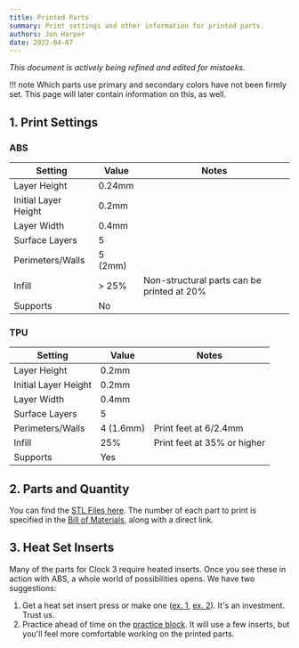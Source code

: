 ```yaml
---
title: Printed Parts
summary: Print settings and other information for printed parts.
authors: Jon Harper
date: 2022-04-07
---
```


*This document is actively being refined and edited for mistaeks.*

!!! note
    Which parts use primary and secondary colors have not been firmly set. This page will later contain information on this, as well.

## 1. Print Settings

### ABS

| Setting               | Value   | Notes                                       |
|-----------------------|---------|---------------------------------------------|
| Layer Height          | 0.24mm  |                                             | 
| Initial Layer Height  | 0.2mm   |                                             |
| Layer Width           | 0.4mm   |                                             |
| Surface Layers        | 5       |                                             |
| Perimeters/Walls      | 5 (2mm) |                                             |
| Infill                | > 25%   | Non-structural parts can be printed at 20%  |
| Supports              | No      |                                             |

### TPU

| Setting               | Value     | Notes                                       |
|-----------------------|-----------|---------------------------------------------|
| Layer Height          | 0.2mm     |                                             | 
| Initial Layer Height  | 0.2mm     |                                             |
| Layer Width           | 0.4mm     |                                             |
| Surface Layers        | 5         |                                             |
| Perimeters/Walls      | 4 (1.6mm) | Print feet at 6/2.4mm                       |
| Infill                | 25%       | Print feet at 35% or higher                 |
| Supports              | Yes       |                                             |

## 2. Parts and Quantity

You can find the [STL Files here](https://github.com/jon-harper/clock-3/tree/main/STL). The number of each part to print is specified in the [Bill of Materials](../bom/bill_of_materials.md), along with a direct link.

## 3. Heat Set Inserts

Many of the parts for Clock 3 require heated inserts. Once you see these in action with ABS, a whole world of possibilities opens. We have two suggestions:

1. Get a heat set insert press or make one ([ex. 1](https://www.thingiverse.com/thing:3613621), [ex. 2](https://hackaday.com/2020/09/09/building-an-affordable-press-for-heat-set-inserts/)). It's an investment. Trust us.
2. Practice ahead of time on the [practice block](https://github.com/jon-harper/clock-3/blob/main/STL/Tools/M3%20Heat%20Set%20Insert%20Practice%20Block.stl). It will use a few inserts, but you'll feel more comfortable working on the printed parts.